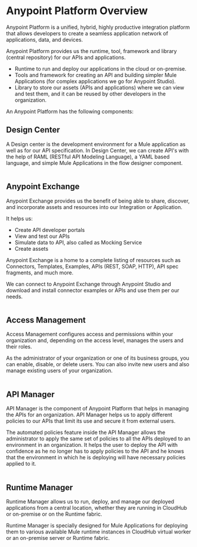 # Anypoint Platform Overview

Anypoint Platform is a unified, hybrid, highly productive integration platform that allows developers to create a seamless application network of applications, data, and devices.

Anypoint Platform provides us the runtime, tool, framework and library (central repository) for our APIs and applications.

- Runtime to run and deploy our applications in the cloud or on-premise.
- Tools and framework for creating an API and building simpler Mule Applications (for complex applications we go for Anypoint Studio).
- Library to store our assets (APIs and applications) where we can view and test them, and it can be reused by other developers in the organization.

An Anypoint Platform has the following components:

## Design Center

A Design center is the development environment for a Mule application as well as for our API specification. In Design Center, we can create API's with the help of RAML (RESTful API Modeling Language), a YAML based language, and simple Mule Applications in the flow designer component.

![]()

## Anypoint Exchange

Anypoint Exchange provides us the benefit of being able to share, discover, and incorporate assets and resources into our Integration or Application.

It helps us:

- Create API developer portals
- View and test our APIs
- Simulate data to API, also called as Mocking Service
- Create assets

Anypoint Exchange is a home to a complete listing of resources such as Connectors, Templates, Examples, APIs (REST, SOAP, HTTP), API spec fragments, and much more.

We can connect to Anypoint Exchange through Anypoint Studio and download and install connector examples or APIs and use them per our needs.

![]()

## Access Management

Access Management configures access and permissions within your organization and, depending on the access level, manages the users and their roles.

As the administrator of your organization or one of its business groups, you can enable, disable, or delete users. You can also invite new users and also manage existing users of your organization.

![]()

## API Manager

API Manager is the component of Anypoint Platform that helps in managing the APIs for an organization. API Manager helps us to apply different policies to our APIs that limit its use and secure it from external users.

The automated policies feature inside the API Manager allows the administrator to apply the same set of policies to all the APIs deployed to an environment in an organization. It helps the user to deploy the API with confidence as he no longer has to apply policies to the API and he knows that the environment in which he is deploying will have necessary policies applied to it.

![]()

## Runtime Manager

Runtime Manager allows us to run, deploy, and manage our deployed applications from a central location, whether they are running in CloudHub or on-premise or on the Runtime fabric.

Runtime Manager is specially designed for Mule Applications for deploying them to various available Mule runtime instances in CloudHub virtual worker or an on-premise server or Runtime fabric.

![]()
